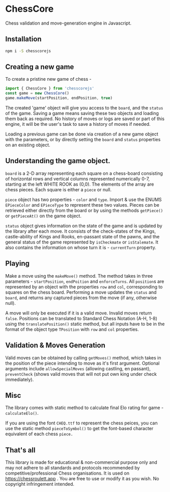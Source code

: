 # ChessCore

Chess validation and move-generation engine in Javascript.

## Installation

```sh
npm i -S chesscorejs
```

## Creating a new game

To create a pristine new game of chess - 

```js
import { ChessCore } from 'chesscorejs'
const game = new ChessCore()
game.makeMove(startPosition, endPosition, true)
```

The created 'game' object will give you access to the `board`, and the `status` of the game. Saving a game means saving these two objects and loading them back as required. No history of moves or logs are saved or part of this engine, it will be the user's task to save a history of moves if needed. 

Loading a previous game can be done via creation of a new game object with the parameters, or by directly setting the `board` and `status` properties on an existing object.

## Understanding the game object.

`board` is a 2-D array representing each square on a chess-board consisting of horizontal rows and vertical columns represented numerically 0-7, starting at the left WHITE ROOK as (0,0). The elements of the array are chess pieces. Each square is either a `piece` or null.

`piece` object has two properties - `color` and `type`. Import & use the ENUMS `EPieceColor` and `EPieceType` to represent these two values. Pieces can be retrieved either directly from the board or by using the methods `getPiece()` or `getPieceAt()` on the game object.

`status` object gives information on the state of the game and is updated by the library after each move. It consists of the check-states of the Kings, castle-ability of Kings and Rooks, en-passant state of the pawns, and the general status of the game represented by `isCheckmate` or `isStalemate`. It also contains the information on whose turn it is - `currentTurn` property.

## Playing

Make a move using the `makeMove()` method. The method takes in three parameters - `startPosition`, `endPoition` and `enforceTurns`.
All `position`s are represented by an object with the properties `row` and `col`, corresponding to squares on the chess board. Performing a move updates the `status` and `board`, and returns any captured pieces from the move (if any, otherwise null). 

A move will only be executed if it is a valid move. Invalid moves return `false`. Positions can be translated to Standard Chess Notation (A-H, 1-8) using the `translatePosition()` static method, but all inputs have to be in the format of the object type `TPosition` with `row` and `col` properties.

## Validation & Moves Generation

Valid moves can be obtained by calling `getMoves()` method, which takes in the position of the piece intending to move as it's first argument. Optional arguments include `allowSpecialMoves` (allowing castling, en passant), `preventCheck` (shows valid moves that will not put own king under check immediately).

## Misc

The library comes with static method to calculate final Elo rating for game - `calculateElo()`.

If you are using the font `CHEQ.ttf` to represent the chess peices, you can use the static method `pieceToSymbol()` to get the font-based character equivalent of each chess `piece.`

## That's all

This library is made for educational & non-commercial purpose only and may not adhere to all standards and protocols recommended by competitive/professional Chess organisations. It is used on https://chessroulett.app . You are free to use or modify it as you wish. No copyright infringement intended.


